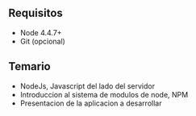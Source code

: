 Requisitos
----------

 - Node 4.4.7+
 - Git (opcional)

Temario
-------

- NodeJs, Javascript del lado del servidor
- Introduccion al sistema de modulos de node, NPM
- Presentacion de la aplicacion a desarrollar
